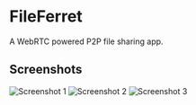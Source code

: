 # FileFerret

A WebRTC powered P2P file sharing app.

## Screenshots
![Screenshot 1](https://github.com/wski/FileFerret/blob/master/gh/Screen%20Shot%202018-09-11%20at%209.19.20%20PM.png?raw=true)
![Screenshot 2](https://github.com/wski/FileFerret/blob/master/gh/Screen%20Shot%202018-09-11%20at%209.19.13%20PM.png?raw=true)
![Screenshot 3](https://github.com/wski/FileFerret/blob/master/gh/Screen%20Shot%202018-09-11%20at%209.19.29%20PM.png?raw=true)
